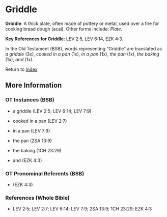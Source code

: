 # Griddle
**Griddle**. 
A thick plate, often made of pottery or metal, used over a fire for cooking bread dough (acai). 
Other forms include: 
*Plate*. 


**Key References for Griddle**: 
LEV 2:5, LEV 6:14, EZK 4:3. 


In the Old Testament (BSB), words representing “Griddle” are translated as 
*a griddle* (3x), *cooked in a pan* (1x), *in a pan* (1x), *the pan* (1x), *the baking* (1x), *and* (1x). 




Return to [Index](00-Index.md)

## More Information

### OT Instances (BSB)

* a griddle (LEV 2:5; LEV 6:14; LEV 7:9)

* cooked in a pan (LEV 2:7)

* in a pan (LEV 7:9)

* the pan (2SA 13:9)

* the baking (1CH 23:29)

* and (EZK 4:3)



### OT Pronominal Referents (BSB)

*  (EZK 4:3)



### References (Whole Bible)

* LEV 2:5; LEV 2:7; LEV 6:14; LEV 7:9; 2SA 13:9; 1CH 23:29; EZK 4:3



